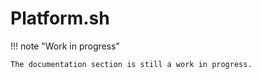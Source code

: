 # Platform.sh

!!! note "Work in progress"

    The documentation section is still a work in progress.

